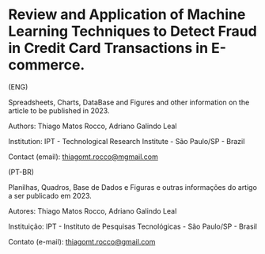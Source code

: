 # Review and Application of Machine Learning Techniques to Detect Fraud in Credit Card Transactions in E-commerce.

(ENG)

Spreadsheets, Charts, DataBase and Figures and other information on the article to be published in 2023.

Authors: Thiago Matos Rocco, Adriano Galindo Leal

Institution: IPT - Technological Research Institute - São Paulo/SP - Brazil

Contact (email): thiagomt.rocco@mgmail.com

(PT-BR)

Planilhas, Quadros, Base de Dados e Figuras e outras informações do artigo a ser publicado em 2023.

Autores: Thiago Matos Rocco, Adriano Galindo Leal

Instituição: IPT - Instituto de Pesquisas Tecnológicas - São Paulo/SP - Brasil

Contato (e-mail): thiagomt.rocco@gmail.com
